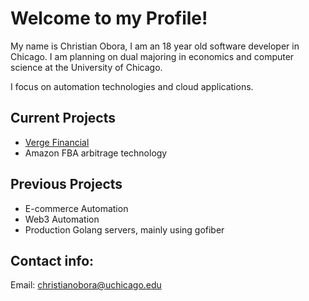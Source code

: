 # Welcome to my Profile!

My name is Christian Obora, I am an 18 year old software developer in Chicago. I am planning on dual majoring in economics and computer science at the University of Chicago.

I focus on automation technologies and cloud applications.

## Current Projects
- [Verge Financial](https://github.com/verge-co/)
- Amazon FBA arbitrage technology

## Previous Projects
- E-commerce Automation
- Web3 Automation
- Production Golang servers, mainly using gofiber


## Contact info:
Email: christianobora@uchicago.edu
